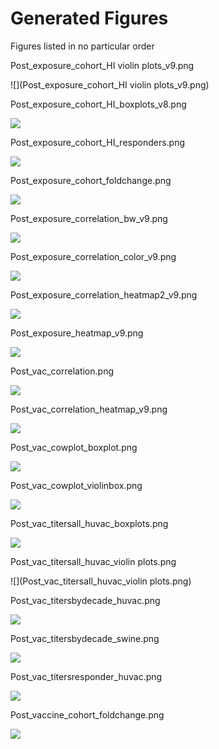 # Generated Figures

Figures listed in no particular order

Post_exposure_cohort_HI violin plots_v9.png

![](Post_exposure_cohort_HI violin plots_v9.png)


Post_exposure_cohort_HI_boxplots_v8.png

![](Post_exposure_cohort_HI_boxplots_v8.png)


Post_exposure_cohort_HI_responders.png

![](Post_exposure_cohort_HI_responders.png)


Post_exposure_cohort_foldchange.png

![](Post_exposure_cohort_foldchange.png)


Post_exposure_correlation_bw_v9.png

![](Post_exposure_correlation_bw_v9.png)


Post_exposure_correlation_color_v9.png

![](Post_exposure_correlation_color_v9.png)


Post_exposure_correlation_heatmap2_v9.png

![](Post_exposure_correlation_heatmap2_v9.png)


Post_exposure_heatmap_v9.png

![](Post_exposure_heatmap_v9.png)


Post_vac_correlation.png

![](Post_vac_correlation.png)


Post_vac_correlation_heatmap_v9.png

![](Post_vac_correlation_heatmap_v9.png)


Post_vac_cowplot_boxplot.png

![](Post_vac_cowplot_boxplot.png)


Post_vac_cowplot_violinbox.png

![](Post_vac_cowplot_violinbox.png)


Post_vac_titersall_huvac_boxplots.png

![](Post_vac_titersall_huvac_boxplots.png)


Post_vac_titersall_huvac_violin plots.png

![](Post_vac_titersall_huvac_violin plots.png)


Post_vac_titersbydecade_huvac.png

![](Post_vac_titersbydecade_huvac.png)


Post_vac_titersbydecade_swine.png

![](Post_vac_titersbydecade_swine.png)


Post_vac_titersresponder_huvac.png

![](Post_vac_titersresponder_huvac.png)


Post_vaccine_cohort_foldchange.png

![](Post_vaccine_cohort_foldchange.png)

